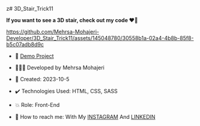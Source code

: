 z# 3D_Stair_Trick11

**If you want to see a 3D stair, check out my code ♥️👀**

https://github.com/Mehrsa-Mohajeri-Developer/3D_Stair_Trick11/assets/145048780/30558b1a-02a4-4b8b-85f8-b5c07adb8d9c

- 🔗 [Demo Project]()
  
- 👩🏻‍💻 Developed by Mehrsa Mohajeri

- 📆 Created: 2023-10-5

- ✔️ Technologies Used: HTML, CSS, SASS

- 💥 Role: Front-End

- 📲 How to reach me: With My [INSTAGRAM](https://www.instagram.com/mehrsa_mohajeri_developer) And [LINKEDIN](https://www.linkedin.com/in/mehrsa-mohajeri-developer)
